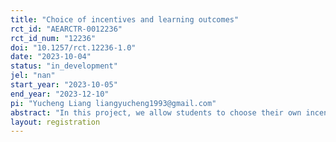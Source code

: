 ```yaml
---
title: "Choice of incentives and learning outcomes"
rct_id: "AEARCTR-0012236"
rct_id_num: "12236"
doi: "10.1257/rct.12236-1.0"
date: "2023-10-04"
status: "in_development"
jel: "nan"
start_year: "2023-10-05"
end_year: "2023-12-10"
pi: "Yucheng Liang liangyucheng1993@gmail.com"
abstract: "In this project, we allow students to choose their own incentive schemes and study how it affects learning outcomes."
layout: registration
---
```


